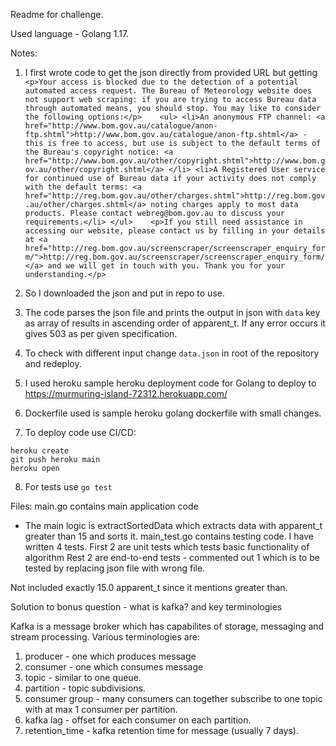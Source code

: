 Readme for challenge.

Used language - Golang 1.17.

Notes:
 1. I first wrote code to get the json directly from provided URL but getting 
```<p>Your access is blocked due to the detection of a potential automated access request. The Bureau of Meteorology website does not support web scraping: if you are trying to access Bureau data through automated means, you should stop. You may like to consider the following options:</p>    <ul> <li>An anonymous FTP channel: <a href="http://www.bom.gov.au/catalogue/anon-ftp.shtml">http://www.bom.gov.au/catalogue/anon-ftp.shtml</a> -  this is free to access, but use is subject to the default terms of the Bureau's copyright notice: <a href="http://www.bom.gov.au/other/copyright.shtml">http://www.bom.gov.au/other/copyright.shtml</a> </li> <li>A Registered User service for continued use of Bureau data if your activity does not comply with the default terms: <a href="http://reg.bom.gov.au/other/charges.shtml">http://reg.bom.gov.au/other/charges.shtml</a> noting charges apply to most data products. Please contact webreg@bom.gov.au to discuss your requirements.</li> </ul>    <p>If you still need assistance in accessing our website, please contact us by filling in your details at <a href="http://reg.bom.gov.au/screenscraper/screenscraper_enquiry_form/">http://reg.bom.gov.au/screenscraper/screenscraper_enquiry_form/</a> and we will get in touch with you. Thank you for your understanding.</p> ```

2. So I downloaded the json and put in repo to use.
3. The code parses the json file and prints the output in json with `data` key as array of results in ascending order of apparent_t. If any error occurs it gives 503 as per given specification.
4. To check with different input change `data.json` in root of the repository and redeploy.
5. I used heroku sample heroku deployment code for Golang to deploy to https://murmuring-island-72312.herokuapp.com/
6. Dockerfile used is sample heroku golang dockerfile with small changes.
7. To deploy code use 
CI/CD:
```
heroku create
git push heroku main
heroku open
```
8. For tests use `go test`


Files:
main.go contains main application code
- The main logic is extractSortedData which extracts data with apparent_t greater than 15 and sorts it. 
main_test.go contains testing code.
I have written 4 tests.
First 2 are unit tests which tests basic functionality of algorithm
Rest 2 are end-to-end tests - commented out 1 which is to be tested by replacing json file with wrong file.

Not included exactly 15.0 apparent_t since it mentions greater than.


Solution to bonus question  - what is kafka? and key terminologies

Kafka is a message broker which has capabilites of storage, messaging and stream processing. 
Various terminologies are:
1. producer - one which produces message
2. consumer - one which consumes message
3. topic - similar to one queue.
4. partition - topic subdivisions.
5. consumer group - many consumers can together subscribe to one topic with at max 1 consumer per partition.
6. kafka lag - offset for each consumer on each partition.
7. retention_time - kafka retention time for message (usually 7 days).
